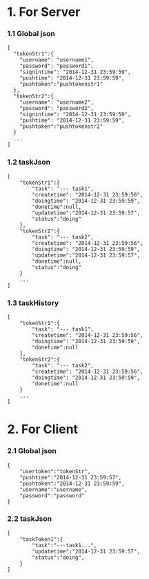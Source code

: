 # 1. For Server

### 1.1 Global json
    [
      "tokenStr1":{
        "username": "username1",
        "password": "password1",
        "signintime": "2014-12-31 23:59:59",
        "pushtime": "2014-12-31 23:59:59",
        "pushtoken":"pushtokenstr1"
      },
      "tokenStr2":{
        "username": "username2",
        "password": "password2",
        "signintime": "2014-12-31 23:59:59",
        "pushtime": "2014-12-31 23:59:59",
        "pushtoken":"pushtokenstr2"
      }
      ...
    ]

### 1.2 taskJson

    [
        "tokenStr1":{
            "task": "--- task1",
            "createtime": "2014-12-31 23:59:56",
            "doingtime": "2014-12-31 23:59:59",
            "donetime":null,
            "updatetime":"2014-12-31 23:59:57",
            "status":"doing"
        },
        "tokenStr2":{
            "task": "--- task2",
            "createtime": "2014-12-31 23:59:56",
            "doingtime": "2014-12-31 23:59:59",
            "updatetime":"2014-12-31 23:59:57",
            "donetime":null,
            "status":"doing"
        }
        ...
    ]


### 1.3 taskHistory
    [
        "tokenStr1":{
            "task": "--- task1",
            "createtime": "2014-12-31 23:59:56",
            "doingtime": "2014-12-31 23:59:59",
            "donetime":null
        },
        "tokenStr2":{
            "task": "--- task2",
            "createtime": "2014-12-31 23:59:56",
            "doingtime": "2014-12-31 23:59:59",
            "donetime":null
        }
        ...
    ]

# 2. For Client

### 2.1 Global json
    
    {
        "usertoken":"tokenStr",
        "pushtime":"2014-12-31 23:59:57",
        "pushtoken":"2014-12-31 23:59:59",
        "username":"username",
        "password":"password"
    }

### 2.2 taskJson

    [
        "taskToken1":{
            "task":"---task1...",
            "updatetime":"2014-12-31 23:59:57",
            "status":"doing",
        }
    ]
    